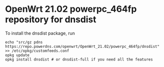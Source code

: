 OpenWrt 21.02 powerpc_464fp repository for dnsdist
========

To install the dnsdist package, run

```
echo "src/gz pdns https://repo.powerdns.com/openwrt/OpenWrt_21.02/powerpc_464fp/dnsdist" >> /etc/opkg/customfeeds.conf
opkg update
opkg install dnsdist # or dnsdist-full if you need all the features
```
